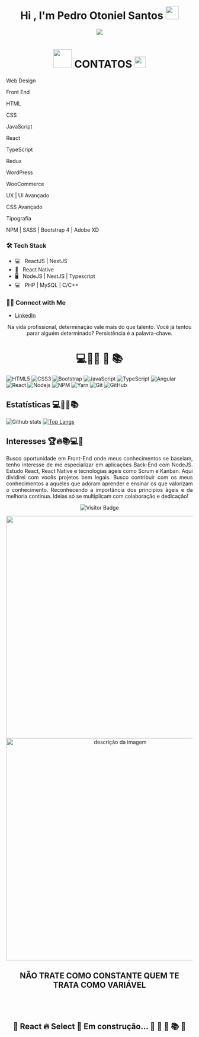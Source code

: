 <h1 align="center">Hi , I'm Pedro Otoniel Santos <img src="https://media.giphy.com/media/hvRJCLFzcasrR4ia7z/giphy.gif" width="35"></h1>
<p align="center">
  <a href="https://github.com/DenverCoder1/readme-typing-svg"><img src="https://readme-typing-svg.herokuapp.com?lines=SoftWare+Engineering+Student;Junior+ReactNative+Developer;Senior+Reactjs+Developer;Pleno+Php+Developer;Nodejs+MySQL+Developer&center=true&width=500&height=50"></a>
</p>

<h1 align="center"><img src = "https://user-images.githubusercontent.com/63050133/156777293-72a6e681-2582-4a9d-ad92-09d1181d47c7.gif" width = 50px> CONTATOS <img src="https://media.giphy.com/media/iY8CRBdQXODJSCERIr/giphy.gif" width="30px"></h1> 
<p>Web Design</p> 
<p>Front End</p>
<p>HTML</p>
<p>CSS</p>
<p>JavaScript</p>
<p>React</p>
<p>TypeScript</p>
<p>Redux</p>
<p>WordPress</p>
<p>WooCommerce</p>
<p>UX | UI Avançado</p>
<p>CSS Avançado</p>
<p>Tipografia</p>
<p>NPM | SASS | Bootstrap 4 | Adobe XD</p>

<h3>🛠  Tech Stack</h3>

- 💻 &nbsp; ReactJS | NextJS
- 📱  &nbsp; React Native
- 🖥  &nbsp; NodeJS | NestJS | Typescript
- 💻  &nbsp; PHP | MySQL | C/C++

<h3> 🤝🏻  Connect with Me </h3>

* [LinkedIn](https://www.linkedin.com/in/pedro-otoniel/)

<p align="center">Na vida profissional, determinação vale mais do que talento. Você já tentou parar alguém determinado? Persistência é a palavra-chave.</p>

<h1 align="center">💻🚀📕 📗 📚</h1> 


![HTML5](https://img.shields.io/badge/-HTML5-E34F26?style=flat-square&logo=html5&logoColor=white)
![CSS3](https://img.shields.io/badge/-CSS3-1572B6?style=flat-square&logo=css3)
![Bootstrap](https://img.shields.io/badge/-Bootstrap-563D7C?style=flat-square&logo=bootstrap)
![JavaScript](https://img.shields.io/badge/-JavaScript-black?style=flat-square&logo=javascript)
![TypeScript](https://img.shields.io/badge/-TypeScript-007ACC?style=flat-square&logo=typescript)
![Angular](https://img.shields.io/badge/-Angular-black?style=flat-square&logo=angular&logoColor=red)
![React](https://img.shields.io/badge/-React-black?style=flat-square&logo=react)
![Nodejs](https://img.shields.io/badge/NodeJs-339933.svg?logo=node.js&logoColor=white)
![NPM](https://img.shields.io/badge/NPM-CB3837.svg?logo=npm)
![Yarn](https://img.shields.io/badge/Yarn-2C8EBB.svg?logo=yarn&logoColor=white)
![Git](https://img.shields.io/badge/-Git-black?style=flat-square&logo=git)
![GitHub](https://img.shields.io/badge/-GitHub-181717?style=flat-square&logo=github)
	
## Estatísticas 💻🚀🔥📚

![Github stats](https://github-readme-stats.vercel.app/api?username=PedroOtoniel&hide=issues&theme=gruvbox&show_icons=true&hide_border=false&count_private=true&include_all_commits=true&line_height=24.5)
[![Top Langs](https://github-readme-stats.vercel.app/api/top-langs/?username=PedroOtoniel&layout=compact&theme=gruvbox&langs_count=10)](https://github.com/PedroOtoniel/github-readme-stats)

## Interesses 🏆🔥📚💻🚀

<p align="justify">Busco oportunidade em Front-End onde meus conhecimentos se baseiam, tenho interesse de me especializar em aplicações Back-End com NodeJS. Estudo React, React Native e tecnologias ágeis como Scrum e Kanban. Aqui dividirei com vocês projetos bem legais. Busco contribuir com os meus conhecimentos a aqueles que adoram aprender e ensinar os que valorizam o conhecimento. Reconhecendo a importância dos principios ágeis e da melhoria continua. Ideias só se multiplicam com colaboração e dedicação!</p>

   </div>

<div align="center">
	
![Visitor Badge](https://visitor-badge.laobi.icu/badge?page_id=PedroOtoniel)

<img align="center" marin-left="10px" src="https://user-images.githubusercontent.com/63050133/156676671-d5b2e362-97d4-4404-9447-dd71ddfea82f.gif" width = 600px/>
<img alt="descrição da imagem" marin-left="10px"  style="width:600px;" src="https://i.imgur.com/EkDWs1r.png" alt="JavaScript" data-canonical-src="https://img.shields.io/badge/-JavaScript-black?style=flat-square&amp;logo=javascript" style="max-width:100%;">

## <p align="center">NÃO TRATE COMO CONSTANTE QUEM TE TRATA COMO VARIÁVEL</p>

</div>

<br />
<br />

<h2 align="center"> 
	🚧 React 🔥 Select 🚀 Em construção... 📕 📗 📒 📚 🚧
</h2>
